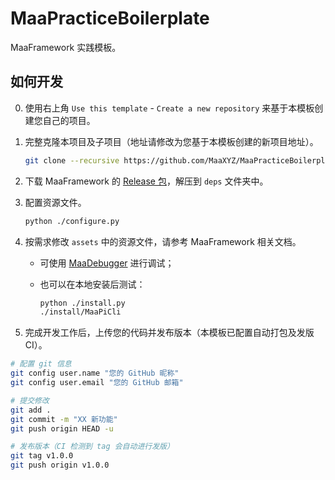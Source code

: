 # MaaPracticeBoilerplate

MaaFramework 实践模板。

## 如何开发

0. 使用右上角 `Use this template` - `Create a new repository` 来基于本模板创建您自己的项目。

1. 完整克隆本项目及子项目（地址请修改为您基于本模板创建的新项目地址）。

    ```bash
    git clone --recursive https://github.com/MaaXYZ/MaaPracticeBoilerplate.git
    ```

2. 下载 MaaFramework 的 [Release 包](https://github.com/MaaXYZ/MaaFramework/releases)，解压到 `deps` 文件夹中。

3. 配置资源文件。

    ```bash
    python ./configure.py
    ```

4. 按需求修改 `assets` 中的资源文件，请参考 MaaFramework 相关文档。

    - 可使用 [MaaDebugger](https://github.com/MaaXYZ/MaaDebugger.git) 进行调试；
    - 也可以在本地安装后测试：

      ```bash
      python ./install.py
      ./install/MaaPiCli
      ```

5. 完成开发工作后，上传您的代码并发布版本（本模板已配置自动打包及发版 CI）。

```bash
# 配置 git 信息
git config user.name "您的 GitHub 昵称"
git config user.email "您的 GitHub 邮箱"

# 提交修改
git add .
git commit -m "XX 新功能"
git push origin HEAD -u

# 发布版本（CI 检测到 tag 会自动进行发版）
git tag v1.0.0
git push origin v1.0.0
```
